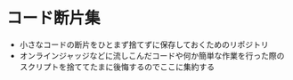 # コード断片集

- 小さなコードの断片をひとまず捨てずに保存しておくためのリポジトリ
- オンラインジャッジなどに流しこんだコードや何か簡単な作業を行った際のスクリプトを捨ててたまに後悔するのでここに集約する
